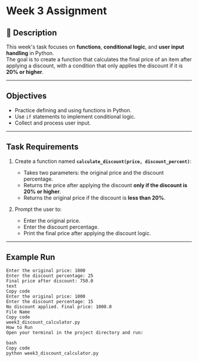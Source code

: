 # Week 3 Assignment

## 📄 Description

This week's task focuses on **functions**, **conditional logic**, and **user input handling** in Python.  
The goal is to create a function that calculates the final price of an item after applying a discount, with a condition that only applies the discount if it is **20% or higher**.

---

## **Objectives**

- Practice defining and using functions in Python.
- Use `if` statements to implement conditional logic.
- Collect and process user input.

---

## **Task Requirements**

1. Create a function named **`calculate_discount(price, discount_percent)`**:
   - Takes two parameters: the original price and the discount percentage.
   - Returns the price after applying the discount **only if the discount is 20% or higher**.
   - Returns the original price if the discount is **less than 20%**.

2. Prompt the user to:
   - Enter the original price.
   - Enter the discount percentage.
   - Print the final price after applying the discount logic.

---

## **Example Run**

```text
Enter the original price: 1000
Enter the discount percentage: 25
Final price after discount: 750.0
text
Copy code
Enter the original price: 1000
Enter the discount percentage: 15
No discount applied. Final price: 1000.0
File Name
Copy code
week3_discount_calculator.py
How to Run
Open your terminal in the project directory and run:

bash
Copy code
python week3_discount_calculator.py